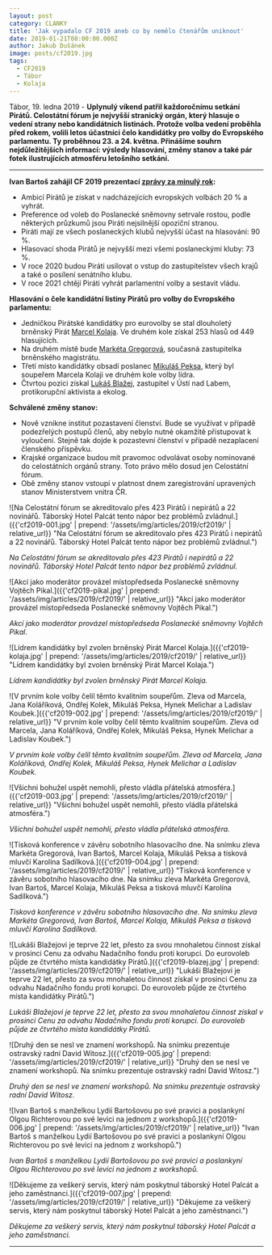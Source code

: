 ```yaml
---
layout: post
category: CLANKY
title: 'Jak vypadalo CF 2019 aneb co by nemělo čtenářům uniknout'
date: 2019-01-21T08:00:00.000Z
author: Jakub Dušánek
image: posts/cf2019.jpg
tags:
  - CF2019
  - Tábor
  - Kolaja
---
```


Tábor, 19. ledna 2019 - **Uplynulý víkend patřil každoročnímu setkání Pirátů. Celostátní fórum je nejvyšší stranický orgán, který hlasuje o vedení strany nebo kandidátních listinách. Protože volba vedení proběhla před rokem, volili letos účastníci čelo kandidátky pro volby do Evropského parlamentu. Ty proběhnou 23. a 24. května. Přinášíme souhrn nejdůležitějších informací: výsledy hlasování, změny stanov a také pár fotek ilustrujících atmosféru letošního setkání.**

<hr>

**Ivan Bartoš zahájil CF 2019 prezentací [zprávy za minulý rok](https://www.piratskelisty.cz/clanek-2269-fungujici-propojeni-domaci-a-evropske-politiky-je-pro-nas-vyzvou-uvedl-ivan-bartos-na-celostatnim-foru-piratu "Fungující propojení domácí a evropské politiky je pro nás výzvou, uvedl Ivan Bartoš na Celostátním fóru Pirátů"):**

* Ambicí Pirátů je získat v nadcházejících evropských volbách 20 % a vyhrát.
* Preference od voleb do Poslanecké sněmovny setrvale rostou, podle některých průzkumů jsou Piráti nejsilnější opoziční stranou. 
* Piráti mají ze všech poslaneckých klubů nejvyšší účast na hlasování: 90 %.
* Hlasovací shoda Pirátů je nejvyšší mezi všemi poslaneckými kluby: 73 %.
* V roce 2020 budou Piráti usilovat o vstup do zastupitelstev všech krajů a také o posílení senátního klubu.
* V roce 2021 chtějí Piráti vyhrát parlamentní volby a sestavit vládu.

**Hlasování o čele kandidátní listiny Pirátů pro volby do Evropského parlamentu:**
* Jedničkou Pirátské kandidátky pro eurovolby se stal dlouholetý brněnský Pirát [Marcel Kolaja](https://wiki.pirati.cz/lide/marcel_kolaja "Bc. Marcel Kolaja"). Ve druhém kole získal 253 hlasů od 449 hlasujících.
* Na druhém místě bude [Markéta Gregorová](https://wiki.pirati.cz/lide/marketa_gregorova "Bc. Markéta Gregorová"), současná zastupitelka brněnského magistrátu.
* Třetí místo kandidátky obsadí poslanec [Mikuláš Peksa](https://wiki.pirati.cz/lide/mikulas_peksa "Mgr. Mikuláš Peksa"), který byl soupeřem Marcela Kolaji ve druhém kole volby lídra.
* Čtvrtou pozici získal [Lukáš Blažej](https://wiki.pirati.cz/lide/lukas_blazej "Lukáš Blažej"), zastupitel v Ústí nad Labem, protikorupční aktivista a ekolog.

**Schválené změny stanov:**
* Nově vznikne institut pozastavení členství. Bude se využívat v případě podezřelých postupů členů, aby nebylo nutné okamžitě přistupovat k vyloučení. Stejně tak dojde k pozastevní členství v případě nezaplacení členského příspěvku.
* Krajské organizace budou mít pravomoc odvolávat osoby nominované do celostátních orgánů strany. Toto právo mělo dosud jen Celostátní fórum.
* Obě změny stanov vstoupí v platnost dnem zaregistrování upravených stanov Ministerstvem vnitra ČR.

![Na Celostátní fórum se akreditovalo přes 423 Pirátů i nepirátů a 22 novinářů. Táborský Hotel Palcát tento nápor bez problémů zvládnul.]({{'cf2019-001.jpg' | prepend: '/assets/img/articles/2019/cf2019/' | relative_url}} "Na Celostátní fórum se akreditovalo přes 423 Pirátů i nepirátů a 22 novinářů. Táborský Hotel Palcát tento nápor bez problémů zvládnul.")

_Na Celostátní fórum se akreditovalo přes 423 Pirátů i nepirátů a 22 novinářů. Táborský Hotel Palcát tento nápor bez problémů zvládnul._

![Akcí jako moderátor provázel místopředseda Poslanecké sněmovny Vojtěch Pikal.]({{'cf2019-pikal.jpg' | prepend: '/assets/img/articles/2019/cf2019/' | relative_url}} "Akcí jako moderátor provázel místopředseda Poslanecké sněmovny Vojtěch Pikal.")

_Akcí jako moderátor provázel místopředseda Poslanecké sněmovny Vojtěch Pikal._

![Lídrem kandidátky byl zvolen brněnský Pirát Marcel Kolaja.]({{'cf2019-kolaja.jpg' | prepend: '/assets/img/articles/2019/cf2019/' | relative_url}} "Lídrem kandidátky byl zvolen brněnský Pirát Marcel Kolaja.")

_Lídrem kandidátky byl zvolen brněnský Pirát Marcel Kolaja._

![V prvním kole volby čelil těmto kvalitním soupeřům. Zleva od Marcela, Jana Koláříková, Ondřej Kolek, Mikuláš Peksa, Hynek Melichar a Ladislav Koubek.]({{'cf2019-002.jpg' | prepend: '/assets/img/articles/2019/cf2019/' | relative_url}} "V prvním kole volby čelil těmto kvalitním soupeřům. Zleva od Marcela, Jana Koláříková, Ondřej Kolek, Mikuláš Peksa, Hynek Melichar a Ladislav Koubek.")

_V prvním kole volby čelil těmto kvalitním soupeřům. Zleva od Marcela, Jana Koláříková, Ondřej Kolek, Mikuláš Peksa, Hynek Melichar a Ladislav Koubek._

![Všichni bohužel uspět nemohli, přesto vládla přátelská atmosféra.]({{'cf2019-003.jpg' | prepend: '/assets/img/articles/2019/cf2019/' | relative_url}} "Všichni bohužel uspět nemohli, přesto vládla přátelská atmosféra.")

_Všichni bohužel uspět nemohli, přesto vládla přátelská atmosféra._

![Tisková konference v závěru sobotního hlasovacího dne. Na snímku zleva Markéta Gregorová, Ivan Bartoš, Marcel Kolaja, Mikuláš Peksa a tisková mluvčí Karolína Sadílková.]({{'cf2019-004.jpg' | prepend: '/assets/img/articles/2019/cf2019/' | relative_url}} "Tisková konference v závěru sobotního hlasovacího dne. Na snímku zleva Markéta Gregorová, Ivan Bartoš, Marcel Kolaja, Mikuláš Peksa a tisková mluvčí Karolína Sadílková.")

_Tisková konference v závěru sobotního hlasovacího dne. Na snímku zleva Markéta Gregorová, Ivan Bartoš, Marcel Kolaja, Mikuláš Peksa a tisková mluvčí Karolína Sadílková._

![Lukáši Blažejovi je teprve 22 let, přesto za svou mnohaletou činnost získal v prosinci Cenu za odvahu Nadačního fondu proti korupci. Do eurovoleb půjde ze čtvrtého místa kandidátky Pirátů.]({{'cf2019-blazej.jpg' | prepend: '/assets/img/articles/2019/cf2019/' | relative_url}} "Lukáši Blažejovi je teprve 22 let, přesto za svou mnohaletou činnost získal v prosinci Cenu za odvahu Nadačního fondu proti korupci. Do eurovoleb půjde ze čtvrtého místa kandidátky Pirátů.")

_Lukáši Blažejovi je teprve 22 let, přesto za svou mnohaletou činnost získal v prosinci Cenu za odvahu Nadačního fondu proti korupci. Do eurovoleb půjde ze čtvrtého místa kandidátky Pirátů._

![Druhý den se nesl ve znamení workshopů. Na snímku prezentuje ostravský radní David Witosz.]({{'cf2019-005.jpg' | prepend: '/assets/img/articles/2019/cf2019/' | relative_url}} "Druhý den se nesl ve znamení workshopů. Na snímku prezentuje ostravský radní David Witosz.")

_Druhý den se nesl ve znamení workshopů. Na snímku prezentuje ostravský radní David Witosz._

![Ivan Bartoš s manželkou Lydií Bartošovou po své pravici a poslankyní Olgou Richterovou po své levici na jednom z workshopů.]({{'cf2019-006.jpg' | prepend: '/assets/img/articles/2019/cf2019/' | relative_url}} "Ivan Bartoš s manželkou Lydií Bartošovou po své pravici a poslankyní Olgou Richterovou po své levici na jednom z workshopů.")

_Ivan Bartoš s manželkou Lydií Bartošovou po své pravici a poslankyní Olgou Richterovou po své levici na jednom z workshopů._

![Děkujeme za veškerý servis, který nám poskytnul táborský Hotel Palcát a jeho zaměstnanci.]({{'cf2019-007.jpg' | prepend: '/assets/img/articles/2019/cf2019/' | relative_url}} "Děkujeme za veškerý servis, který nám poskytnul táborský Hotel Palcát a jeho zaměstnanci.")

_Děkujeme za veškerý servis, který nám poskytnul táborský Hotel Palcát a jeho zaměstnanci._

- - -
